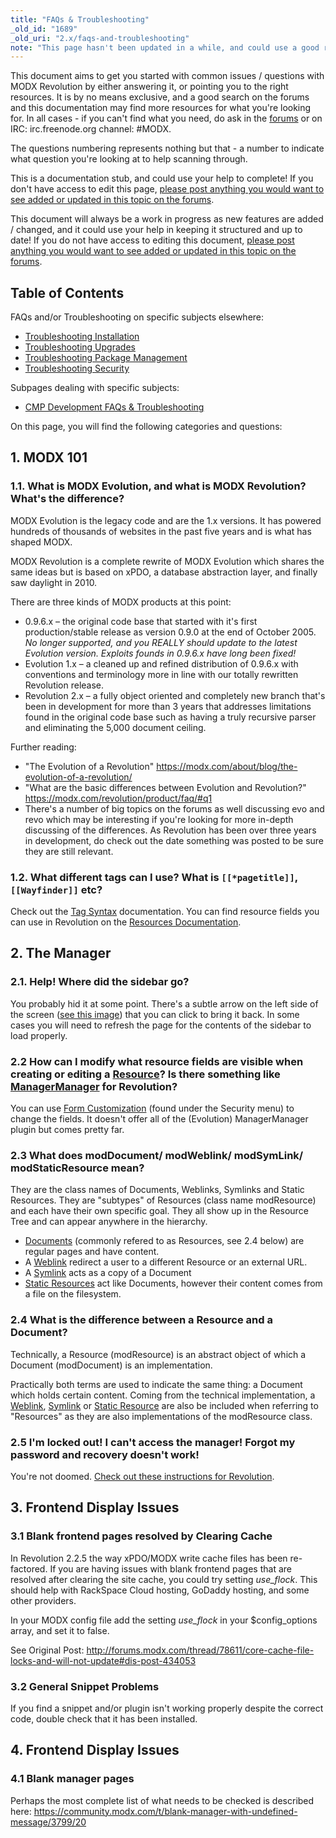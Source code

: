 ```yaml
---
title: "FAQs & Troubleshooting"
_old_id: "1689"
_old_uri: "2.x/faqs-and-troubleshooting"
note: "This page hasn't been updated in a while, and could use a good review."
---
```


This document aims to get you started with common issues / questions with MODX Revolution by either answering it, or pointing you to the right resources. It is by no means exclusive, and a good search on the forums and this documentation may find more resources for what you're looking for. In all cases - if you can't find what you need, do ask in the [forums](http://forums.modx.com) or on IRC: irc.freenode.org channel: #MODX.

The questions numbering represents nothing but that - a number to indicate what question you're looking at to help scanning through.

This is a documentation stub, and could use your help to complete! If you don't have access to edit this page, [please post anything you would want to see added or updated in this topic on the forums](http://forums.modx.com/thread/72123/faqs-troubleshooting-on-the-rtfm).

This document will always be a work in progress as new features are added / changed, and it could use your help in keeping it structured and up to date! If you do not have access to editing this document, [please post anything you would want to see added or updated in this topic on the forums](http://forums.modx.com/thread/72123/faqs-troubleshooting-on-the-rtfm).

## Table of Contents

FAQs and/or Troubleshooting on specific subjects elsewhere:

- [Troubleshooting Installation](getting-started/installation/troubleshooting "Troubleshooting Installation")
- [Troubleshooting Upgrades](getting-started/maintenance/upgrading/troubleshooting "Troubleshooting Upgrades")
- [Troubleshooting Package Management](building-sites/extras/troubleshooting "Troubleshooting Package Management")
- [Troubleshooting Security](building-sites/client-proofing/security/troubleshooting-security "Troubleshooting Security")

Subpages dealing with specific subjects:

- [CMP Development FAQs & Troubleshooting](extending-modx/custom-manager-pages/troubleshooting "CMP Development FAQs & Troubleshooting")

On this page, you will find the following categories and questions:

## 1. MODX 101

### 1.1. What is MODX Evolution, and what is MODX Revolution? What's the difference?

MODX Evolution is the legacy code and are the 1.x versions. It has powered hundreds of thousands of websites in the past five years and is what has shaped MODX.

MODX Revolution is a complete rewrite of MODX Evolution which shares the same ideas but is based on xPDO, a database abstraction layer, and finally saw daylight in 2010.

There are three kinds of MODX products at this point:

- 0.9.6.x – the original code base that started with it's first production/stable release as version 0.9.0 at the end of October 2005. _No longer supported, and you REALLY should update to the latest Evolution version. Exploits founds in 0.9.6.x have long been fixed!_
- Evolution 1.x – a cleaned up and refined distribution of 0.9.6.x with conventions and terminology more in line with our totally rewritten Revolution release.
- Revolution 2.x – a fully object oriented and completely new branch that's been in development for more than 3 years that addresses limitations found in the original code base such as having a truly recursive parser and eliminating the 5,000 document ceiling.

Further reading:

- "The Evolution of a Revolution" <https://modx.com/about/blog/the-evolution-of-a-revolution/>
- "What are the basic differences between Evolution and Revolution?" <https://modx.com/revolution/product/faq/#q1>
- There's a number of big topics on the forums as well discussing evo and revo which may be interesting if you're looking for more in-depth discussing of the differences. As Revolution has been over three years in development, do check out the date something was posted to be sure they are still relevant.

### 1.2. What different tags can I use? What is `[[*pagetitle]]`, `[[Wayfinder]]` etc?

Check out the [Tag Syntax](building-sites/tag-syntax "Tag Syntax") documentation. You can find resource fields you can use in Revolution on the [Resources Documentation](building-sites/resources "Resources").

## 2. The Manager

### 2.1. Help! Where did the sidebar go?

You probably hid it at some point. There's a subtle arrow on the left side of the screen ([see this image](subtlearrow.PNG)) that you can click to bring it back. In some cases you will need to refresh the page for the contents of the sidebar to load properly.

### 2.2 How can I modify what resource fields are visible when creating or editing a [Resource](building-sites/resources "Resource")? Is there something like [ManagerManager](https://modx.com/extras/package/managermanager) for Revolution?

You can use [Form Customization](building-sites/client-proofing/form-customization "Form Customization") (found under the Security menu) to change the fields. It doesn't offer all of the (Evolution) ManagerManager plugin but comes pretty far.

### 2.3 What does modDocument/ modWeblink/ modSymLink/ modStaticResource mean?

They are the class names of Documents, Weblinks, Symlinks and Static Resources. They are "subtypes" of Resources (class name modResource) and each have their own specific goal. They all show up in the Resource Tree and can appear anywhere in the hierarchy.

- [Documents](building-sites/resources "Resources") (commonly refered to as Resources, see 2.4 below) are regular pages and have content.
- A [Weblink](building-sites/resources/weblink "Weblink") redirect a user to a different Resource or an external URL.
- A [Symlink](building-sites/resources/symlink "Symlink") acts as a copy of a Document
- [Static Resources](building-sites/resources/static-resource "Static Resource") act like Documents, however their content comes from a file on the filesystem.

### 2.4 What is the difference between a Resource and a Document?

Technically, a Resource (modResource) is an abstract object of which a Document (modDocument) is an implementation.

Practically both terms are used to indicate the same thing: a Document which holds certain content. Coming from the technical implementation, a [Weblink](building-sites/resources/weblink "Weblink"), [Symlink](building-sites/resources/symlink "Symlink") or [Static Resource](building-sites/resources/static-resource "Static Resource") are also be included when referring to "Resources" as they are also implementations of the modResource class.

### 2.5 I'm locked out! I can't access the manager! Forgot my password and recovery doesn't work!

You're not doomed. [Check out these instructions for Revolution](building-sites/client-proofing/security/troubleshooting-security/resetting-a-user-password-manually "Resetting a User Password Manually").

## 3. Frontend Display Issues

### 3.1 Blank frontend pages resolved by Clearing Cache

In Revolution 2.2.5 the way xPDO/MODX write cache files has been re-factored. If you are having issues with blank frontend pages that are resolved after clearing the site cache, you could try setting _use\_flock_. This should help with RackSpace Cloud hosting, GoDaddy hosting, and some other providers.

In your MODX config file add the setting _use\_flock_ in your $config\_options array, and set it to false.

See Original Post: <http://forums.modx.com/thread/78611/core-cache-file-locks-and-will-not-update#dis-post-434053>

### 3.2 General Snippet Problems

If you find a snippet and/or plugin isn't working properly despite the correct code, double check that it has been installed.

## 4. Frontend Display Issues

### 4.1 Blank manager pages

Perhaps the most complete list of what needs to be checked is described here: <https://community.modx.com/t/blank-manager-with-undefined-message/3799/20> 
